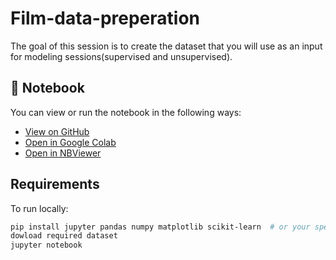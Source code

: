# Film-data-preperation
The goal of this session is to create the dataset that you will use as an input for modeling sessions(supervised and unsupervised).
## 📓 Notebook

You can view or run the notebook in the following ways:

-  [View on GitHub](./my_notebook.ipynb)
-  [Open in Google Colab](https://colab.research.google.com/github/shabnam28/Data_science_data_preperation/blob/main/Data_Preparation_Supervised_Learning.ipynb)
-  [Open in NBViewer](https://nbviewer.org/github/shabnam28/Data_science_data_preperation/blob/main/Data_Preparation_Supervised_Learning.ipynb)

## Requirements

To run locally:

```bash
pip install jupyter pandas numpy matplotlib scikit-learn  # or your specific libraries
dowload required dataset
jupyter notebook
